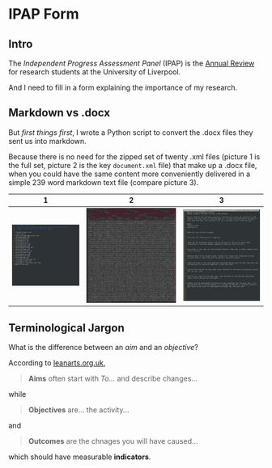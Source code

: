 # IPAP Form

## Intro
The *Independent Progress Assessment Panel* (IPAP) is the 
[Annual Review](https://www.liverpool.ac.uk/student-administration/research-students/progression/independent-progress-assessment-panel/)
for research students at the University of Liverpool.

And I need to fill in a form explaining the importance 
of my research.

## Markdown vs .docx
But *first things first*, I wrote a Python script to convert
the .docx files they sent us into markdown.

Because there is no need for the zipped set of twenty .xml 
files (picture 1 is the full set, picture 2 is the key
`document.xml` file) that make up a .docx file, when you
could have the same content more conveniently delivered
in a simple 239 word markdown text file (compare picture 3).

1|2|3
---|---|---
![](docx.jpeg)|![](xml.jpeg)|![](markdown.jpeg)

## Terminological Jargon
What is the difference between an *aim* and an *objective*?

According to [leanarts.org.uk](https://www.leanarts.org.uk/advice/aims-objectives-outcomes-outputs-whats-difference),

> **Aims** often start with *To...* and describe changes...

while

> **Objectives** are... the activity...

and 

> **Outcomes** are the chnages you will have caused...

which should have measurable **indicators**.
